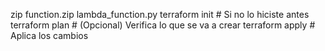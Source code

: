 zip function.zip lambda_function.py
terraform init       # Si no lo hiciste antes
terraform plan       # (Opcional) Verifica lo que se va a crear
terraform apply      # Aplica los cambios